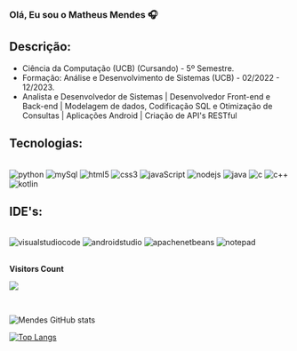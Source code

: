 ### Olá, Eu sou o Matheus Mendes 🎧

## Descrição: 

- Ciência da Computação (UCB) (Cursando) - 5º Semestre.<br>
- Formação: Análise e Desenvolvimento de Sistemas (UCB) - 02/2022 - 12/2023.
- Analista e Desenvolvedor de Sistemas | Desenvolvedor Front-end e Back-end | Modelagem de dados, Codificação SQL e Otimização de Consultas | Aplicações Android | Criação de API's RESTful

## Tecnologias:

<div style="display: inline_block"><br/>
    <img aline="center" alt="python" src="https://img.shields.io/badge/Python-14354C?style=for-the-badge&logo=python&logoColor=white"/>
    <img aline="center" alt="mySql" src="https://img.shields.io/badge/MySQL-005C84?style=for-the-badge&logo=mysql&logoColor=white"/>
    <img aline="center" alt="html5" src="https://img.shields.io/badge/HTML5-E34F26?style=for-the-badge&logo=html5&logoColor=white"/>
    <img aline="center" alt="css3" src="https://img.shields.io/badge/CSS3-1572B6?style=for-the-badge&logo=css3&logoColor=white"/>
    <img aline="center" alt="javaScript" src="https://img.shields.io/badge/JavaScript-F7DF1E?style=for-the-badge&logo=javascript&logoColor=black"/>
    <img aline="center" alt="nodejs" src="https://img.shields.io/badge/Node.js-43853D?style=for-the-badge&logo=node.js&logoColor=white"/>
    <img aline="center" alt="java" src="https://img.shields.io/badge/Java-ED8B00?style=for-the-badge&logo=openjdk&logoColor=white"/>
    <img aline="center" alt="c" src="https://img.shields.io/badge/C-00599C?style=for-the-badge&logo=c&logoColor=white"/>
    <img aline="center" alt="c++" src="https://img.shields.io/badge/C%2B%2B-00599C?style=for-the-badge&logo=c%2B%2B&logoColor=white"/>
    <img aline="center" alt="kotlin" src="https://img.shields.io/badge/Kotlin-0095D5?&style=for-the-badge&logo=kotlin&logoColor=white"/>

## IDE's:

<div style="display: inline_block"><br/>
    <img aline="center" alt="visualstudiocode" src="https://img.shields.io/badge/Visual_Studio_Code-0078D4?style=for-the-badge&logo=visual%20studio%20code&logoColor=white"/>
    <img aline="center" alt="androidstudio" src="https://img.shields.io/badge/Android_Studio-3DDC84?style=for-the-badge&logo=android-studio&logoColor=white"/>
    <img aline="center" alt="apachenetbeans" src="https://img.shields.io/badge/apache%20netbeans-1B6AC6?style=for-the-badge&logo=apache%20netbeans%20IDE&logoColor=white"/>
    <img aline="center" alt="notepad" src="https://img.shields.io/badge/Notepad++-90E59A.svg?style=for-the-badge&logo=notepad%2B%2B&logoColor=black"/>
    
    
    
</div>

<div>
<br><p><b>Visitors Count</b></p>  
<p><img src="https://profile-counter.glitch.me/{mathesMenDs}/count.svg"/></p> 
<br></div>

![Mendes GitHub stats](https://github-readme-stats.vercel.app/api?username=matheusMenDs&show_icons=true&theme=highcontrast)

[![Top Langs](https://github-readme-stats.vercel.app/api/top-langs/?username=matheusMenDs)](https://github.com/matheusMenDs/github-readme-stats)
